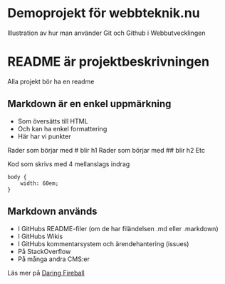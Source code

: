 # Demoprojekt för webbteknik.nu

Illustration av hur man använder Git och Github i Webbutvecklingen

# README är projektbeskrivningen

Alla projekt bör ha en readme

## Markdown är en enkel uppmärkning

 * Som översätts till HTML
 * Och kan ha enkel formattering
 * Här har vi punkter

Rader som börjar med # blir h1
Rader som börjar med ## blir h2
Etc

Kod som skrivs med 4 mellanslags indrag

    body {
    	width: 60em;
    }

## Markdown används

 * I GitHubs README-filer (om de har filändelsen .md eller .markdown)
 * I GitHubs Wikis
 * I GitHubs kommentarsystem och ärendehantering (issues)
 * På StackOverflow
 * På många andra CMS:er

Läs mer på [Daring Fireball](http://daringfireball.net/projects/markdown/)
 